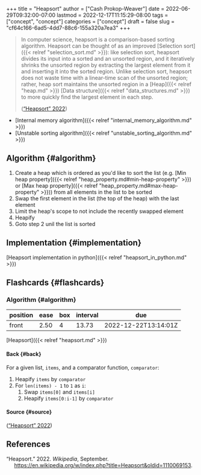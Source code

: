 +++
title = "Heapsort"
author = ["Cash Prokop-Weaver"]
date = 2022-06-29T09:32:00-07:00
lastmod = 2022-12-17T11:15:29-08:00
tags = ["concept", "concept"]
categories = ["concept"]
draft = false
slug = "cf64c166-6ad5-4dd7-88c6-155a320a7ea3"
+++

> In computer science, heapsort is a comparison-based sorting algorithm. Heapsort can be thought of as an improved [Selection sort]({{< relref "selection_sort.md" >}}): like selection sort, heapsort divides its input into a sorted and an unsorted region, and it iteratively shrinks the unsorted region by extracting the largest element from it and inserting it into the sorted region. Unlike selection sort, heapsort does not waste time with a linear-time scan of the unsorted region; rather, heap sort maintains the unsorted region in a [Heap]({{< relref "heap.md" >}}) [Data structure]({{< relref "data_structures.md" >}}) to more quickly find the largest element in each step.
>
> (<a href="#citeproc_bib_item_1">“Heapsort” 2022</a>)

-   [Internal memory algorithm]({{< relref "internal_memory_algorithm.md" >}})
-   [Unstable sorting algorithm]({{< relref "unstable_sorting_algorithm.md" >}})


## Algorithm {#algorithm}

1.  Create a heap which is ordered as you'd like to sort the list (e.g. [Min heap property]({{< relref "heap_property.md#min-heap-property" >}}) or [Max heap property]({{< relref "heap_property.md#max-heap-property" >}})) from all elements in the list to be sorted
2.  Swap the first element in the list (the top of the heap) with the last element
3.  Limit the heap's scope to not include the recently swapped element
4.  Heapify
5.  Goto step 2 unil the list is sorted


## Implementation {#implementation}

[Heapsort implementation in python]({{< relref "heapsort_in_python.md" >}})


## Flashcards {#flashcards}


### Algorithm {#algorithm}

| position | ease | box | interval | due                  |
|----------|------|-----|----------|----------------------|
| front    | 2.50 | 4   | 13.73    | 2022-12-22T13:14:01Z |

[Heapsort]({{< relref "heapsort.md" >}})


#### Back {#back}

For a given list, `items`, and a comparator function, `comparator`:

1.  Heapify `items` by `comparator`
2.  For `len(items) - 1` to `1` as `i`:
    1.  Swap `items[0]` and `items[i]`
    2.  Heapify `items[0:i-1]` by `comparator`


#### Source {#source}

(<a href="#citeproc_bib_item_1">“Heapsort” 2022</a>)

## References

<style>.csl-entry{text-indent: -1.5em; margin-left: 1.5em;}</style><div class="csl-bib-body">
  <div class="csl-entry"><a id="citeproc_bib_item_1"></a>“Heapsort.” 2022. <i>Wikipedia</i>, September. <a href="https://en.wikipedia.org/w/index.php?title=Heapsort&oldid=1110069153">https://en.wikipedia.org/w/index.php?title=Heapsort&#38;oldid=1110069153</a>.</div>
</div>

